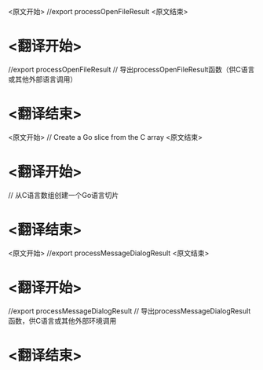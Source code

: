 
<原文开始>
//export processOpenFileResult
<原文结束>

# <翻译开始>
//export processOpenFileResult
// 导出processOpenFileResult函数（供C语言或其他外部语言调用）
# <翻译结束>


<原文开始>
// Create a Go slice from the C array
<原文结束>

# <翻译开始>
// 从C语言数组创建一个Go语言切片
# <翻译结束>


<原文开始>
//export processMessageDialogResult
<原文结束>

# <翻译开始>
//export processMessageDialogResult
// 导出processMessageDialogResult函数，供C语言或其他外部环境调用
# <翻译结束>

